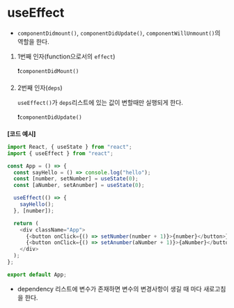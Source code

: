 # useEffect

- `componentDidmount()`, `componentDidUpdate()`, `componentWillUnmount()`의 역할을 한다.

1. 1번째 인자(function으로서의 `effect`)

    ❗️`componentDidMount()`

2. 2번째 인자(`deps`)

    `useEffect()`가 `deps`리스트에 있는 값이 변할때만 실행되게 한다.

    ❗️`componentDidUpdate()`

**[코드 예시]**
```js
import React, { useState } from "react";
import { useEffect } from "react";

const App = () => {
  const sayHello = () => console.log("hello");
  const [number, setNumber] = useState(0);
  const [aNumber, setAnumber] = useState(0);

  useEffect(() => {
    sayHello();
  }, [number]);

  return (
    <div className="App">
      {<button onClick={() => setNumber(number + 1)}>{number}</button>}
      {<button onClick={() => setAnumber(aNumber + 1)}>{aNumber}</button>}
    </div>
  );
};

export default App;
```

- dependency 리스트에 변수가 존재하면 변수의 변경사항이 생길 때 마다 새로고침을 한다.